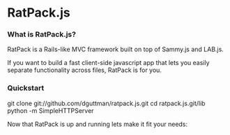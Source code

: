 RatPack.js
===

### What is RatPack.js?

RatPack is a Rails-like MVC framework built on top of Sammy.js and LAB.js. 

If you want to build a fast client-side javascript app that lets you easily separate functionality across files, RatPack is for you.

### Quickstart

  git clone git://github.com/dguttman/ratpack.js.git
  cd ratpack.js.git/lib
  python -m SimpleHTTPServer
  
Now that RatPack is up and running lets make it fit your needs: